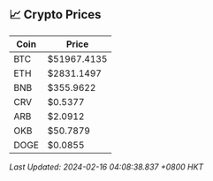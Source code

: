 ## 📈 Crypto Prices

| Coin | Price |
| ---- | ----- |
| BTC | $51967.4135 |
| ETH | $2831.1497 |
| BNB | $355.9622 |
| CRV | $0.5377 |
| ARB | $2.0912 |
| OKB | $50.7879 |
| DOGE | $0.0855 |

_Last Updated: 2024-02-16 04:08:38.837 +0800 HKT_